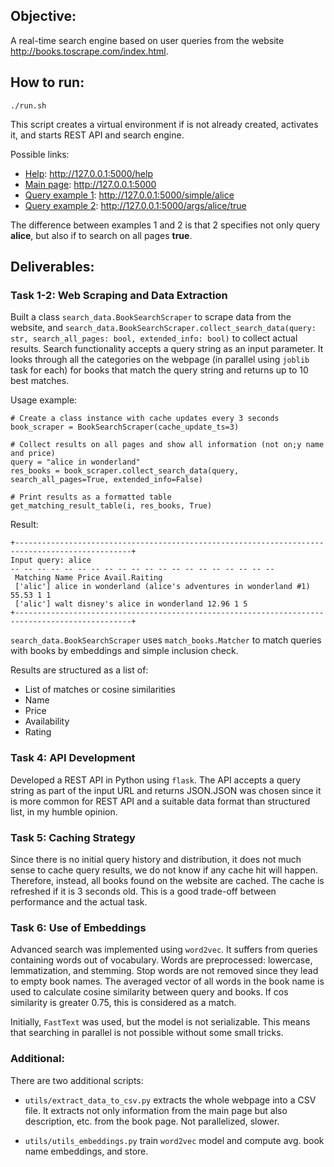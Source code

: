 ## Objective:
A real-time search engine based on user queries from the website http://books.toscrape.com/index.html.

## How to run:
```
./run.sh
```

This script creates a virtual environment if is not already created, activates it, and starts REST API and search engine.

Possible links:
* [Help](http://127.0.0.1:5000/help): http://127.0.0.1:5000/help
* [Main page](http://127.0.0.1:5000): http://127.0.0.1:5000
* [Query example 1](http://127.0.0.1:5000/simple/alice): http://127.0.0.1:5000/simple/alice
* [Query example 2](http://127.0.0.1:5000/args/alice/true): http://127.0.0.1:5000/args/alice/true

The difference between examples 1 and 2 is that 2 specifies not only query **alice**, but also if to search on all pages **true**.

## Deliverables:

### Task 1-2: Web Scraping and Data Extraction

Built a class `search_data.BookSearchScraper` to scrape data from the website, and `search_data.BookSearchScraper.collect_search_data(query: str, search_all_pages: bool, extended_info: bool)` to collect actual results.
Search functionality accepts a query string as an input parameter. It looks through all the categories on the webpage (in parallel using `joblib` task for each) for books that match the query string and returns up to 10 best matches.

Usage example:
```
# Create a class instance with cache updates every 3 seconds
book_scraper = BookSearchScraper(cache_update_ts=3)

# Collect results on all pages and show all information (not on;y name and price)
query = "alice in wonderland"
res_books = book_scraper.collect_search_data(query, search_all_pages=True, extended_info=False)

# Print results as a formatted table
get_matching_result_table(i, res_books, True)
```

Result:
```
+------------------------------------------------------------------------------------------------+
Input query: alice
-- -- -- -- -- -- -- -- -- -- -- -- -- -- -- -- -- -- -- --
 Matching Name Price Avail.Raiting
 ['alic'] alice in wonderland (alice's adventures in wonderland #1) 55.53 1 1
 ['alic'] walt disney's alice in wonderland 12.96 1 5
+------------------------------------------------------------------------------------------------+
```
`search_data.BookSearchScraper` uses `match_books.Matcher` to match queries with books by embeddings and simple inclusion check.

Results are structured as a list of:
* List of matches or cosine similarities
* Name
* Price
* Availability
* Rating

### Task 4: API Development

Developed a REST API in Python using `flask`. The API accepts a query string as part of the input URL and returns JSON.JSON was chosen since it is more common for REST API and a suitable data format than structured list, in my humble opinion.

### Task 5: Caching Strategy

Since there is no initial query history and distribution, it does not much sense to cache query results, we do not know if any cache hit will happen. Therefore, instead, all books found on the website are cached. The cache is refreshed if it is 3 seconds old. This is a good trade-off between performance and the actual task.

<!-- Another option would be to cache categories pages and links if all books can not fit in memory. This was the first thought but then again books fit into the memory. -->

### Task 6: Use of Embeddings
Advanced search was implemented using `word2vec`. It suffers from queries containing words out of vocabulary.
Words are preprocessed: lowercase, lemmatization, and stemming. Stop words are not removed since they lead to empty book names.
The averaged vector of all words in the book name is used to calculate cosine similarity between query and books. If cos similarity is greater 0.75, this is considered as a match. 

Initially, `FastText` was used, but the model is not serializable. This means that searching in parallel is not possible without some small tricks.

### Additional:
There are two additional scripts:
* `utils/extract_data_to_csv.py` extracts the whole webpage into a CSV file. It extracts not only information from the main page but also description, etc. from the book page. Not parallelized, slower.

* `utils/utils_embeddings.py` train `word2vec` model and compute avg. book name embeddings, and store.
